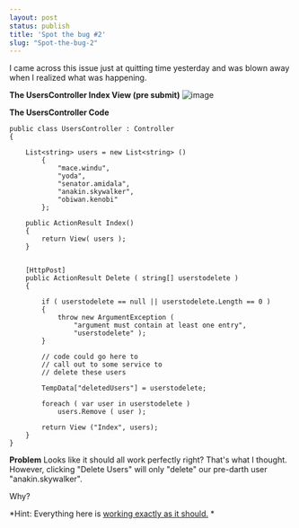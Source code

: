 ```yaml
---
layout: post
status: publish
title: 'Spot the bug #2'
slug: "Spot-the-bug-2"
---
```

I came across this issue just at quitting time yesterday and was blown away when I realized what was happening.

**The UsersController Index View (pre submit)**
![image][1]

**The UsersController Code**

    public class UsersController : Controller
    {

        List<string> users = new List<string> ()
            {
                "mace.windu",
                "yoda",
                "senator.amidala",
                "anakin.skywalker",
                "obiwan.kenobi"
            };

        public ActionResult Index()
        {
            return View( users );
        }


        [HttpPost]
        public ActionResult Delete ( string[] userstodelete )
        {

            if ( userstodelete == null || userstodelete.Length == 0 )
            {
                throw new ArgumentException ( 
                    "argument must contain at least one entry", 
                    "userstodelete" );
            }

            // code could go here to
            // call out to some service to
            // delete these users

            TempData["deletedUsers"] = userstodelete;

            foreach ( var user in userstodelete )
                users.Remove ( user );

            return View ("Index", users);
        }
    }


**Problem**
Looks like it should all work perfectly right? That's what I thought. However, clicking "Delete Users" will only "delete" our pre-darth user "anakin.skywalker".

Why?

*Hint: Everything here is [working exactly as it should.][2] *

  [1]: http://codeimpossible.com/wp-content/uploads/2010/08/listbox_post_problem.png
  [2]: http://www.w3.org/TR/html401/interact/forms.html#edef-SELECT
